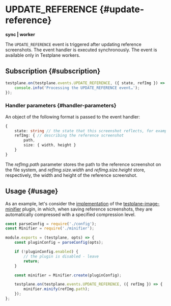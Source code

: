 # UPDATE_REFERENCE {#update-reference}

**sync | worker**

The `UPDATE_REFERENCE` event is triggered after updating reference screenshots. The event handler is executed synchronously. The event is available only in Testplane workers.

## Subscription {#subscription}

```javascript
testplane.on(testplane.events.UPDATE_REFERENCE, ({ state, refImg }) => {
    console.info('Processing the UPDATE_REFERENCE event…');
});
```

### Handler parameters {#handler-parameters}

An object of the following format is passed to the event handler:

```typescript
{
    state: string // the state that this screenshot reflects, for example: plain, map-view, scroll-left, etc.
    refImg: { // describing the reference screenshot
        path,
        size: { width, height }
    } 
}
```

The _refImg.path_ parameter stores the path to the reference screenshot on the file system, and _refImg.size.width_ and _refImg.size.height_ store, respectively, the width and height of the reference screenshot.

## Usage {#usage}

As an example, let's consider the [implementation][testplane-image-minifier-index] of the [testplane-image-minifier][testplane-image-minifier] plugin, in which, when saving reference screenshots, they are automatically compressed with a specified compression level.


```javascript
const parseConfig = require('./config');
const Minifier = require('./minifier');

module.exports = (testplane, opts) => {
    const pluginConfig = parseConfig(opts);

    if (!pluginConfig.enabled) {
        // the plugin is disabled - leave
        return;
    }

    const minifier = Minifier.create(pluginConfig);

    testplane.on(testplane.events.UPDATE_REFERENCE, ({ refImg }) => {
        minifier.minify(refImg.path);
    });
};
```

[testplane-image-minifier]: https://github.com/gemini-testing/testplane-image-minifier
[testplane-image-minifier-index]: https://github.com/gemini-testing/testplane-image-minifier/blob/master/lib/index.js
